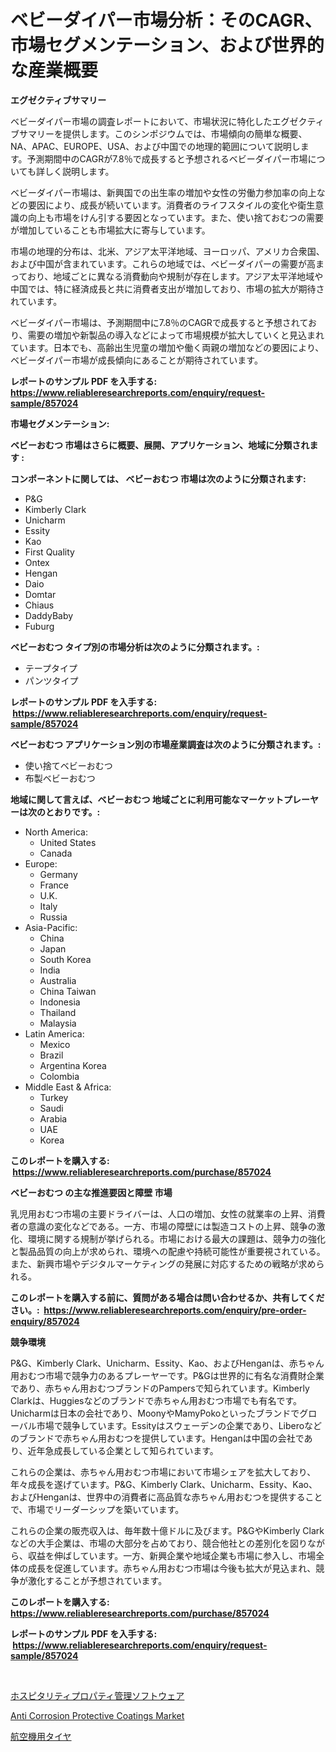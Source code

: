 <p><h1>ベビーダイパー市場分析：そのCAGR、市場セグメンテーション、および世界的な産業概要</h1></p><p><strong>エグゼクティブサマリー</strong></p>
<p><p>ベビーダイパー市場の調査レポートにおいて、市場状況に特化したエグゼクティブサマリーを提供します。このシンポジウムでは、市場傾向の簡単な概要、NA、APAC、EUROPE、USA、および中国での地理的範囲について説明します。予測期間中のCAGRが7.8％で成長すると予想されるベビーダイパー市場についても詳しく説明します。</p><p>ベビーダイパー市場は、新興国での出生率の増加や女性の労働力参加率の向上などの要因により、成長が続いています。消費者のライフスタイルの変化や衛生意識の向上も市場をけん引する要因となっています。また、使い捨ておむつの需要が増加していることも市場拡大に寄与しています。</p><p>市場の地理的分布は、北米、アジア太平洋地域、ヨーロッパ、アメリカ合衆国、および中国が含まれています。これらの地域では、ベビーダイパーの需要が高まっており、地域ごとに異なる消費動向や規制が存在します。アジア太平洋地域や中国では、特に経済成長と共に消費者支出が増加しており、市場の拡大が期待されています。</p><p>ベビーダイパー市場は、予測期間中に7.8％のCAGRで成長すると予想されており、需要の増加や新製品の導入などによって市場規模が拡大していくと見込まれています。日本でも、高齢出生児童の増加や働く両親の増加などの要因により、ベビーダイパー市場が成長傾向にあることが期待されています。</p></p>
<p><strong>レポートのサンプル PDF を入手する: <a href="https://www.reliableresearchreports.com/enquiry/request-sample/857024">https://www.reliableresearchreports.com/enquiry/request-sample/857024</a></strong></p>
<p><strong>市場セグメンテーション:</strong></p>
<p><strong> ベビーおむつ 市場はさらに概要、展開、アプリケーション、地域に分類されます :</strong></p>
<p><strong>コンポーネントに関しては、 ベビーおむつ 市場は次のように分類されます: &nbsp;</strong></p>
<p><ul><li>P&G</li><li>Kimberly Clark</li><li>Unicharm</li><li>Essity</li><li>Kao</li><li>First Quality</li><li>Ontex</li><li>Hengan</li><li>Daio</li><li>Domtar</li><li>Chiaus</li><li>DaddyBaby</li><li>Fuburg</li></ul></p>
<p><strong> ベビーおむつ タイプ別の市場分析は次のように分類されます。:</strong></p>
<p><ul><li>テープタイプ</li><li>パンツタイプ</li></ul></p>
<p><strong>レポートのサンプル PDF を入手する: &nbsp;<a href="https://www.reliableresearchreports.com/enquiry/request-sample/857024">https://www.reliableresearchreports.com/enquiry/request-sample/857024</a></strong></p>
<p><strong> ベビーおむつ アプリケーション別の市場産業調査は次のように分類されます。:</strong></p>
<p><ul><li>使い捨てベビーおむつ</li><li>布製ベビーおむつ</li></ul></p>
<p><strong>地域に関して言えば、ベビーおむつ 地域ごとに利用可能なマーケットプレーヤーは次のとおりです。:</strong></p>
<p><ul>
    <li>
        North America:
        <ul>
            <li>United States</li>
            <li>Canada</li>
        </ul>
    </li>
    <li>
        Europe:
        <ul>
            <li>Germany</li>
            <li>France</li>
            <li>U.K.</li>
            <li>Italy</li>
            <li>Russia</li>
        </ul>
    </li>
    <li>
        Asia-Pacific:
        <ul>
            <li>China</li>
            <li>Japan</li>
            <li>South Korea</li>
            <li>India</li>
            <li>Australia</li>
            <li>China Taiwan</li>
            <li>Indonesia</li>
            <li>Thailand</li>
            <li>Malaysia</li>
        </ul>
    </li>
    <li>
        Latin America:
        <ul>
            <li>Mexico</li>
            <li>Brazil</li>
            <li>Argentina Korea</li>
            <li>Colombia</li>
        </ul>
    </li>
    <li>
        Middle East & Africa:
        <ul>
            <li>Turkey</li>
            <li>Saudi</li>
            <li>Arabia</li>
            <li>UAE</li>
            <li>Korea</li>
        </ul>
    </li>
    </ul></p>
<p><strong>このレポートを購入する: &nbsp;<a href="https://www.reliableresearchreports.com/purchase/857024">https://www.reliableresearchreports.com/purchase/857024</a></strong></p>
<p><strong>ベビーおむつ の主な推進要因と障壁 市場</strong></p>
<p><p>乳児用おむつ市場の主要ドライバーは、人口の増加、女性の就業率の上昇、消費者の意識の変化などである。一方、市場の障壁には製造コストの上昇、競争の激化、環境に関する規制が挙げられる。市場における最大の課題は、競争力の強化と製品品質の向上が求められ、環境への配慮や持続可能性が重要視されている。また、新興市場やデジタルマーケティングの発展に対応するための戦略が求められる。</p></p>
<p><strong>このレポートを購入する前に、質問がある場合は問い合わせるか、共有してください。:&nbsp; <a href="https://www.reliableresearchreports.com/enquiry/pre-order-enquiry/857024">https://www.reliableresearchreports.com/enquiry/pre-order-enquiry/857024</a></strong></p>
<p><strong>競争環境</strong></p>
<p><p>P&G、Kimberly Clark、Unicharm、Essity、Kao、およびHenganは、赤ちゃん用おむつ市場で競争力のあるプレーヤーです。P&Gは世界的に有名な消費財企業であり、赤ちゃん用おむつブランドのPampersで知られています。Kimberly Clarkは、Huggiesなどのブランドで赤ちゃん用おむつ市場でも有名です。Unicharmは日本の会社であり、MoonyやMamyPokoといったブランドでグローバル市場で競争しています。Essityはスウェーデンの企業であり、Liberoなどのブランドで赤ちゃん用おむつを提供しています。Henganは中国の会社であり、近年急成長している企業として知られています。</p><p>これらの企業は、赤ちゃん用おむつ市場において市場シェアを拡大しており、年々成長を遂げています。P&G、Kimberly Clark、Unicharm、Essity、Kao、およびHenganは、世界中の消費者に高品質な赤ちゃん用おむつを提供することで、市場でリーダーシップを築いています。</p><p>これらの企業の販売収入は、毎年数十億ドルに及びます。P&GやKimberly Clarkなどの大手企業は、市場の大部分を占めており、競合他社との差別化を図りながら、収益を伸ばしています。一方、新興企業や地域企業も市場に参入し、市場全体の成長を促進しています。赤ちゃん用おむつ市場は今後も拡大が見込まれ、競争が激化することが予想されています。</p></p>
<p><strong>このレポートを購入する: &nbsp; <a href="https://www.reliableresearchreports.com/purchase/857024">https://www.reliableresearchreports.com/purchase/857024</a></strong></p>
<p><strong>レポートのサンプル PDF を入手する: &nbsp;<a href="https://www.reliableresearchreports.com/enquiry/request-sample/857024">https://www.reliableresearchreports.com/enquiry/request-sample/857024</a></strong><strong></strong></p>
<p>&nbsp;</p>
<p><p><a href="https://github.com/KaydenJohns1964/Market-Research-Report-List-1/blob/main/484476817113.md">ホスピタリティプロパティ管理ソフトウェア</a></p><p><a href="https://circular-yam-9b9.notion.site/Anti-Corrosion-Protective-Coatings-Market-Research-Report-Provides-Critical-Insights-that-can-help-S-c488ba1c614546e480d368dbdde15800">Anti Corrosion Protective Coatings Market</a></p><p><a href="https://github.com/marbadji/Market-Research-Report-List-1/blob/main/403911117112.md">航空機用タイヤ</a></p></p>